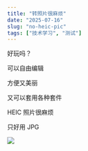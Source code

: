```yaml
---
title: "转照片很麻烦"
date: "2025-07-16"
slug: "no-heic-pic"
tags: ["技术学习", "测试"]
---
```

好玩吗？


可以自由编辑


方便又美丽


又可以套用各种套件


HEIC 照片很麻烦


只好用 JPG


![](https://prod-files-secure.s3.us-west-2.amazonaws.com/112d0858-5090-4d34-a606-b75eb8d65fd2/39f37d4e-f5dd-41a3-b36f-d5a0ee472000/b3d17f5a-b229-44e9-b092-8cacbac287cd.png?X-Amz-Algorithm=AWS4-HMAC-SHA256&X-Amz-Content-Sha256=UNSIGNED-PAYLOAD&X-Amz-Credential=ASIAZI2LB466TI7KH6QC%2F20250724%2Fus-west-2%2Fs3%2Faws4_request&X-Amz-Date=20250724T090731Z&X-Amz-Expires=3600&X-Amz-Security-Token=IQoJb3JpZ2luX2VjEAAaCXVzLXdlc3QtMiJHMEUCIQDV8CH2EEfKOs2tEUPBYi5qWWug8EPz4eB%2FiSpbA1mq8AIgWMirZqT2gqqx89J8BfMEUH5%2B86fYS076xSM0Nnw5df4q%2FwMIKRAAGgw2Mzc0MjMxODM4MDUiDDbWSdznqQaj0PCmtSrcA9%2B%2Fj0Zuzg8%2B2CSr926v829LZxP%2BcCcfSmd5KDnHSA%2FbNCUQCQDzWkk2iwSRLXg6tDCaTQCyWeML9AjtuB4QiheCKeYea2Q0wZx6KOwaS%2FaHaBsekc5HBmNUxWrbzzH1%2B8t%2BuCqGvcaRFhwzDWgg2zQ%2FTZLom7%2BZOyM%2BHrvUbfJEQ0Y7b5%2FqT6ybKQlkdTd2qY%2BrK5AwNcuyGgssSCJr4jFiS2B74MBfNYA%2BeqvdOC6Riq3qwrj6U%2FWkOZ4Lu%2F0JzoToFI8ibcVQU23WQSeP7dY0YihkMYjdYRl9YVcdajx4g%2B0HvUBeAQCzH2OUIq1xYhDqNBvi1D2ls%2FNvHpc2hEy92fVzvni8sLSvjGR6ZloYJYX4giCkHnyA4EzCruRNhfaigqWUPAtnAKDDdsvTMflwn877l%2FhRH8aKqge6ErvS09YzxqhSuddNl9fr48tdFmy56WPWbR0pFVOj1bw1uxvG2lj13yC3dD5dzt4BnzUP%2BsNQsY6RSIFM2ITwIydM8xMgxDu1W%2Bupm6Y7za4UpEYYhqoQgSmBf3FXFA0NZLZYSQtnWblqJ5zcWYQUKh8%2BuF38IE4CSIucXGm1kKWDgo4Tbd7fyZCr7S7esxv441CENqO1wfEBNhoy%2B9Y7MMHQh8QGOqUBNOFvavtff%2BGJOpzcaO4jVo%2BHYV6DZPCyfzNFUouVqwXL%2FS6NRfzgxNHvqnv1%2Fv8rmaWgdI2n5LKe7QwEGLTIRFauPYWPTnqRq9yzDqRR4ouCDiVxdU7uxwuDkot0T5Vk9C9JitMfcoV7N5YDCaKWCJIwFn74ts7ArhhlmegNXNaSe%2BodtZwUTaVHAfx%2B6AEHsWhSfBhoBgjbRFaHpBENtXHD6AmE&X-Amz-Signature=00997669a6ebebfe07953a5953e71d5d20aec0c44e23c9d36e4c55780e8a790c&X-Amz-SignedHeaders=host&x-amz-checksum-mode=ENABLED&x-id=GetObject)

